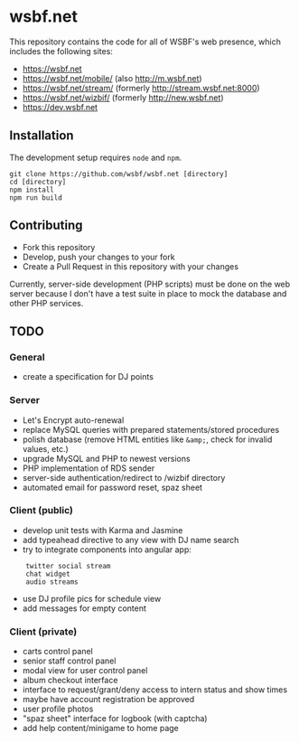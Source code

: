 wsbf.net
========

This repository contains the code for all of WSBF's web presence, which includes the following sites:

- https://wsbf.net
- https://wsbf.net/mobile/ (also http://m.wsbf.net)
- https://wsbf.net/stream/ (formerly http://stream.wsbf.net:8000)
- https://wsbf.net/wizbif/ (formerly http://new.wsbf.net)
- https://dev.wsbf.net

## Installation

The development setup requires `node` and `npm`.

	git clone https://github.com/wsbf/wsbf.net [directory]
	cd [directory]
	npm install
	npm run build

## Contributing

- Fork this repository
- Develop, push your changes to your fork
- Create a Pull Request in this repository with your changes

Currently, server-side development (PHP scripts) must be done on the web server because I don't have a test suite in place to mock the database and other PHP services.

## TODO

### General

- create a specification for DJ points

### Server

- Let's Encrypt auto-renewal
- replace MySQL queries with prepared statements/stored procedures
- polish database (remove HTML entities like `&amp;`, check for invalid values, etc.)
- upgrade MySQL and PHP to newest versions
- PHP implementation of RDS sender
- server-side authentication/redirect to /wizbif directory
- automated email for password reset, spaz sheet

### Client (public)

- develop unit tests with Karma and Jasmine
- add typeahead directive to any view with DJ name search
- try to integrate components into angular app:

```
	twitter social stream
	chat widget
	audio streams
```
- use DJ profile pics for schedule view
- add messages for empty content

### Client (private)

- carts control panel
- senior staff control panel
- modal view for user control panel
- album checkout interface
- interface to request/grant/deny access to intern status and show times
- maybe have account registration be approved
- user profile photos
- "spaz sheet" interface for logbook (with captcha)
- add help content/minigame to home page
